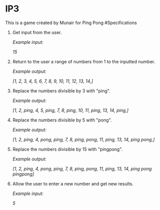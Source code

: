# IP3
This is a game created by Munair for Ping Pong
#Specifications

1. Get input from the user.

   *Example input:*

   *15*

2. Return to the user a range of numbers from 1 to the inputted number.

   *Example output:*

   *[1, 2, 3, 4, 5, 6, 7, 8, 9, 10, 11, 12, 13, 14,]*

3. Replace the numbers divisible by 3 with "ping".

   *Example output:*

   *[1, 2, ping, 4, 5, ping, 7, 8, ping, 10, 11, ping, 13, 14, ping,]*

4. Replace the numbers divisible by 5 with "pong".

   *Example output:*

   *[1, 2, ping, 4, pong, ping, 7, 8, ping, pong, 11, ping, 13, 14, ping pong,]*

5. Replace the numbers divisible by 15 with "pingpong".

   *Example output:*

   *[1, 2, ping, 4, pong, ping, 7, 8, ping, pong, 11, ping, 13, 14, ping pong pingpong]*

6. Allow the user to enter a new number and get new results.

   *Example input:*

   *5*

